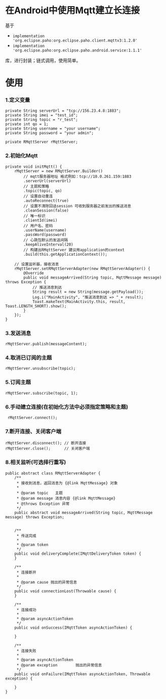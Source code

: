 # 在Android中使用Mqtt建立长连接
基于   
* `implementation 'org.eclipse.paho:org.eclipse.paho.client.mqttv3:1.2.0'`   
* `implementation 'org.eclipse.paho:org.eclipse.paho.android.service:1.1.1'`  

库，进行封装；链式调用，使用简单。

# 使用

### 1.定义变量
    private String serverUrl = "tcp://156.23.4.8:1883";
    private String imei = "test_id";
    private String topic = "r_test";
    private int qo = 1;
    private String username = "your username";
    private String password = "your admin";  
    
    private RMqttServer rMqttServer;  

### 2.初始化Mqtt
    private void initMqtt() {
        rMqttServer = new RMqttServer.Builder()
            // mqtt服务器地址 格式例如：tcp://10.0.261.159:1883
            .serverUrl(serverUrl)
            // 主题和策略
            .topic(topic, qo)
            // 设置自动重连
            .autoReconnect(true)
            // 设置不清除回话session 可收到服务器之前发出的推送消息
            .cleanSession(false)
            // 唯一标识
            .clientId(imei)
            // 用户名、密码
            .userName(username)
            .passWord(password)
            // 心跳包默认的发送间隔
            .keepAliveInterval(20)
            // 构建出RMqttServer 建议用application的context
            .build(this.getApplicationContext());

        // 设置监听器，接收消息
        rMqttServer.setRMqttServerAdapter(new RMqttServerAdapter() {
            @Override
            public void messageArrived(String topic, MqttMessage message) throws Exception {
                // 推送消息到达
                String result = new String(message.getPayload());
                Log.i("MainActivity", "推送消息到达 => " + result);
                Toast.makeText(MainActivity.this, result, Toast.LENGTH_SHORT).show();
            }
        });
    }
 
 ### 3.发送消息
    rMqttServer.publish(messageContent);
    
  ### 4.取消已订阅的主题
    rMqttServer.unsubscribe(topic);
     
  ### 5.订阅主题
    rMqttServer.subscribe(topic, 1);
    
   ### 6.手动建立连接(在初始化方法中必须指定策略和主题)
     rMqttServer.connect();
     
  ### 7.断开连接、关闭客户端
    rMqttServer.disconnect(); // 断开连接
    rMqttServer.close();      // 关闭客户端
    
### 8.相关监听(可选择行重写)
    public abstract class RMqttServerAdapter {
        /**
         * 接收到消息，返回消息为 {@link MqttMessage} 对象
         *
         * @param topic   主题
         * @param message 消息内容 {@link MqttMessage}
         * @throws Exception 异常
         */
        public abstract void messageArrived(String topic, MqttMessage message) throws Exception;
    
    
        /**
         * 传送完成
         *
         * @param token
         */
        public void deliveryComplete(IMqttDeliveryToken token) {
        }
    
        /**
         * 连接断开
         *
         * @param cause 抛出的异常信息
         */
        public void connectionLost(Throwable cause) {
        }
    
        /**
         * 连接成功
         *
         * @param asyncActionToken
         */
        public void onSuccess(IMqttToken asyncActionToken) {
    
        }
    
        /**
         * 连接失败
         *
         * @param asyncActionToken
         * @param exception        抛出的异常信息
         */
        public void onFailure(IMqttToken asyncActionToken, Throwable exception) {
    
        }
    }
    
   